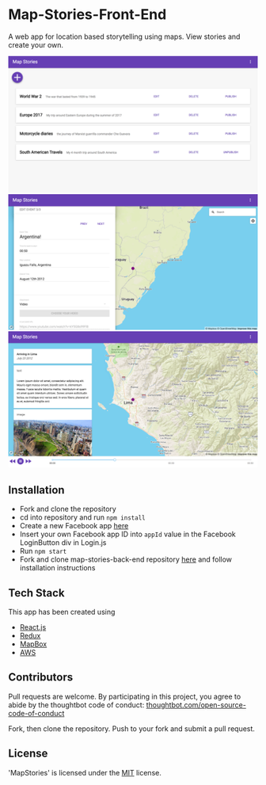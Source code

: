 # Map-Stories-Front-End
A web app for location based storytelling using maps. View stories and create your own.

![story-list](MapStories/src/resources/Story-list.png "Story List")
![story-edit](MapStories/src/resources/Story-edit.png "Edit Story Page")
![story-view](MapStories/src/resources/Story-view.png "View Story")

## Installation

- Fork and clone the repository
- cd into repository and run `npm install`
- Create a new Facebook app [here](https://developers.facebook.com/)
- Insert your own Facebook app ID into `appId` value in the Facebook LoginButton div in Login.js
- Run `npm start`
- Fork and clone map-stories-back-end repository [here](https://github.com/fredpinon/map-stories-back-end) and follow installation instructions

## Tech Stack

This app has been created using

- [React.js](https://reactjs.org/)
- [Redux](http://redux.js.org/)
- [MapBox](https://www.mapbox.com/api-documentation/)
- [AWS](https://aws.amazon.com/)

## Contributors

Pull requests are welcome. By participating in this project, you agree to abide by the thoughtbot code of conduct: [thoughtbot.com/open-source-code-of-conduct](https://thoughtbot.com/open-source-code-of-conduct)

Fork, then clone the repository. Push to your fork and submit a pull request.


## License

'MapStories' is licensed under the [MIT](http://www.opensource.org/licenses/mit-license.php) license.


